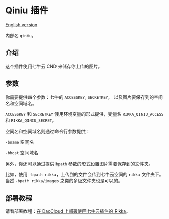 # Qiniu 插件

[English version][version-en]

内部名 `qiniu`。

## 介绍

这个插件使用七牛云 CND 来储存你上传的图片。

## 参数

你需要提供四个参数：七牛的 `ACCESSKEY`, `SECRETKEY`， 以及图片要保存到的空间名和空间域名。

`ACCESSKEY` 和 `SECRETKEY` 使用环境变量的形式提供，变量名 `RIKKA_QINIU_ACCESS` 和 `RIKKA_QINIU_SECRET`。

空间名和空间域名则通过命令行参数提供：

`-bname` 空间名

`-bhost` 空间域名

另外，你还可以通过提供 `bpath` 参数的形式设置图片需要保存到的文件夹。

比如，使用 `-bpath rikka`，上传到的文件会传到七牛云空间的 `rikka` 文件夹下。当然 `-bpath rikka/images` 之类的多级文件夹也是可以的。

## 部署教程

请看部署教程：[在 DaoCloud 上部署使用七牛云插件的 Rikka][qiniu-plugin-guide]。

[version-en]: https://github.com/7sDream/rikka/blob/master/plugins/qiniu/README.md
[qiniu-plugin-guide]: https://github.com/7sDream/rikka/wiki/%E4%BD%BF%E7%94%A8%E4%B8%83%E7%89%9B%E4%BA%91%E6%8F%92%E4%BB%B6
